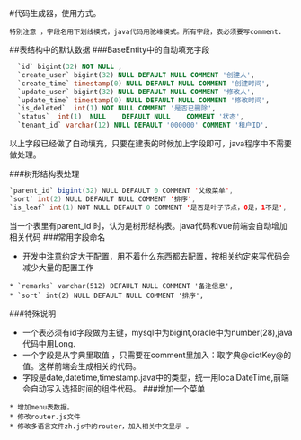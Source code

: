 #代码生成器，使用方式。
```
特别注意 ，字段名用下划线模式，java代码用驼峰模式。所有字段，表必须要写comment.
```
##表结构中的默认数据
###BaseEntity中的自动填充字段
```sql
  `id` bigint(32) NOT NULL ,
  `create_user`	bigint(32) NULL DEFAULT NULL COMMENT '创建人',
  `create_time` timestamp(0) NULL DEFAULT NULL COMMENT '创建时间',
  `update_user` bigint(32) NULL DEFAULT NULL COMMENT '修改人',
  `update_time` timestamp(0) NULL DEFAULT NULL COMMENT '修改时间',
  `is_deleted`	int(1) NOT NULL COMMENT '是否已删除',
  `status`	int(1)	NULL	DEFAULT	NULL	COMMENT '状态',
  `tenant_id` varchar(12) NULL DEFAULT '000000' COMMENT '租户ID',
```
以上字段已经做了自动填充，只要在建表的时候加上字段即可，java程序中不需要做处理。

###树形结构表处理
```java
`parent_id` bigint(32) NULL DEFAULT 0 COMMENT '父级菜单',
`sort` int(2) NULL DEFAULT NULL COMMENT '排序',
`is_leaf` int(1) NOT NULL DEFAULT 0 COMMENT '是否是叶子节点，0是，1不是',
```
当一个表里有parent_id 时，认为是树形结构表。java代码和vue前端会自动增加相关代码
###常用字段命名
* 开发中注意约定大于配置，用不着什么东西都去配置，按相关约定来写代码会减少大量的配置工作
```sql_92
* `remarks` varchar(512) DEFAULT NULL COMMENT '备注信息',
* `sort` int(2) NULL DEFAULT NULL COMMENT '排序',
```
###特殊说明
* 一个表必须有id字段做为主键，mysql中为bigint,oracle中为number(28),java代码中用Long.
* 一个字段是从字典里取值 ，只需要在comment里加入：取字典@dictKey@的值。这样前端会生成相关的代码。
* 字段是date,datetime,timestamp.java中的类型，统一用localDateTime,前端会自动写入选择时间的组件代码。
###增加一个菜单
```
* 增加menu表数据。
* 修改router.js文件
* 修改多语言文件zh.js中的router，加入相关中文显示 。
```